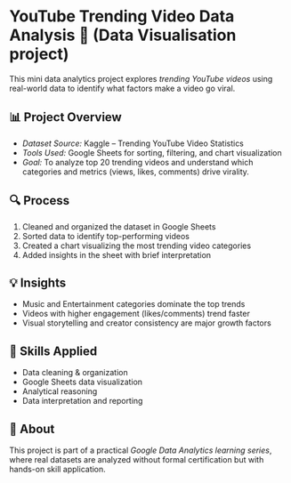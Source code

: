 # YouTube Trending Video Data Analysis 🎥 (Data Visualisation project)

This mini data analytics project explores *trending YouTube videos* using real-world data to identify what factors make a video go viral.

## 📊 Project Overview
- *Dataset Source:* Kaggle – Trending YouTube Video Statistics  
- *Tools Used:* Google Sheets for sorting, filtering, and chart visualization  
- *Goal:* To analyze top 20 trending videos and understand which categories and metrics (views, likes, comments) drive virality.

## 🔍 Process
1. Cleaned and organized the dataset in Google Sheets  
2. Sorted data to identify top-performing videos  
3. Created a chart visualizing the most trending video categories  
4. Added insights in the sheet with brief interpretation

## 💡 Insights
- Music and Entertainment categories dominate the top trends  
- Videos with higher engagement (likes/comments) trend faster  
- Visual storytelling and creator consistency are major growth factors

## 🧰 Skills Applied
- Data cleaning & organization  
- Google Sheets data visualization  
- Analytical reasoning  
- Data interpretation and reporting

## 🔗 About
This project is part of a practical *Google Data Analytics learning series*, where real datasets are analyzed without formal certification but with hands-on skill application.
